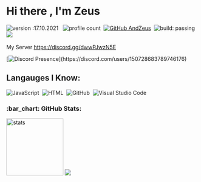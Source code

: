 # Hi there , I'm Zeus 
![version :17.10.2021](https://img.shields.io/badge/version-17.10.2021-informational) &nbsp;
![profile count](https://komarev.com/ghpvc/?username=AndZeus&color=red)&nbsp;
[![GitHub AndZeus](https://img.shields.io/github/followers/AndZeus?label=follow&style=social)](https://github.com/AndZeus)&nbsp;
![build: passing](https://img.shields.io/badge/build-passing-success)
<a href="https://instagram.com/kaan.elald"><img src="https://img.shields.io/badge/@kaan.elald-E4405F?style=flat&logo=Instagram&logoColor=white"/></a> &nbsp;

My Server
https://discord.gg/dwwPJwzN5E

[![Discord Presence](https://lanyard-profile-readme.vercel.app/api/150728683789746176?theme=light&bg=ff00c5&animated=false&hideDiscrim=true&borderRadius=30px&idleMessage=Probably%20doing%20something%20else...)](https://discord.com/users/150728683789746176) 

## Langauges I Know:
![JavaScript](https://img.shields.io/badge/-JavaScript-05122A?style=flat&logo=javascript)&nbsp;
![HTML](https://img.shields.io/badge/-HTML-05122A?style=flat&logo=HTML5)&nbsp;
![GitHub](https://img.shields.io/badge/-GitHub-05122A?style=flat&logo=github)&nbsp;
![Visual Studio Code](https://img.shields.io/badge/-Visual%20Studio%20Code-05122A?style=flat&logo=visual-studio-code&logoColor=007ACC)&nbsp;


<h3 align="left">:bar_chart: GitHub Stats:</h3>
<p align="left">
   <img src="https://github-readme-stats.vercel.app/api?username=AndZeus&count_private=true&show_icons=true&theme=dark&hide_border=true" width="%100" height="150px" alt="stats" />
<img src="https://github-profile-trophy.vercel.app/?username=AndZeus&theme=radical" />
</p>
